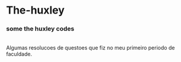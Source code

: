 # The-huxley
<h3> some the huxley codes </h3> <br>
Algumas resolucoes de questoes que fiz no meu primeiro periodo de faculdade.
